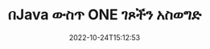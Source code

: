 ---
############################# Static ############################
layout: "auto-gen-merger"
date: 2022-10-24T15:12:53
draft: false
otherformats: ott pdf pps ppsx ppt pptx rtf tex vdx vsdm vsdx vssm vssx vstm vstx vsx

############################# Head ############################
head_title: "በJava ውስጥ ONE ገጾችን ያስወግዱ"
head_description: "የሰነዶች ውህደት ኤፒአይን በመጠቀም የገጾቹን ቅደም ተከተል በመቀየር በJava ውስጥ ካለው የONE ፋይል አንድ ገጽ ወይም የገጾችን ስብስብ ያስወግዱ ወይም ይሰርዙ።"

############################# Header ############################
title: "በJava ውስጥ ONE ገጾችን አስወግድ"
description: "ONE ገጾችን በጥቂት የJava ኮድ መስመሮች ያስወግዱ።"
bg_image: "https://cms.admin.containerize.com/templates/aspose/App_Themes/V3/images/bg/header1.png"
bg_overlay: false
button:
    enable: true
    icon: "fas fa-arrow-down"
    label: "ነጻ ሙከራ ያውርዱ"
    link: "https://downloads.groupdocs.com/merger/java"

############################# SubMenu ############################
submenu:
    enable: true

    left:
        img_alt: "GroupDocs.Merger for Java"
        image: "https://cms.admin.containerize.com/templates/groupdocs/images/product-logos/90x90-noborder/groupdocs-merger-java.png"
        product: "GroupDocs.Merger"
        platform: "Java"

    middle:
        button:

            # button loop
            - link: "https://apireference.groupdocs.com/merger/java"
              text: "የኤፒአይ ማጣቀሻ"

            # button loop
            - link: "https://github.com/groupdocs-merger"
              text: "የኮድ ምሳሌዎች"

            # button loop
            - link: "https://products.groupdocs.app/merger/family"
              text: "የቀጥታ ማሳያዎች"

            # button loop
            - link: "https://purchase.groupdocs.com/pricing/merger/java"
              text: "የዋጋ አሰጣጥ"

    right:
        link_download: "https://downloads.groupdocs.com/merger"
        link_learn: "https://docs.groupdocs.com/merger/java"
        link_buy: "https://purchase.groupdocs.com"

############################# About ############################
about:
    enable: true
    title: "ስለ GroupDocs.Merger for Java ኤፒአይ"
    content: |
        [GroupDocs.Merger for Java](/am/merger/java/) ፒዲኤፍ፣ ማይክሮሶፍት ኦፊስ (ቃል፣ ኤክሴል፣ ፓወር ፖይንት) ጨምሮ በተለያዩ የሰነድ ቅርጸቶች መካከል ደህንነቱ በተጠበቀ ሁኔታ ለመዋሃድ እና ለመከፋፈል ቀላል መፍትሄ ይሰጣል። , OneNote)፣ OpenDocument፣ HTML፣ ምስሎች እና ሌሎች በJava መተግበሪያዎች ውስጥ። የኮዱ ጥቂት መስመሮችን በማከል፣ እንደ ማንቀሳቀስ፣ ማስወገድ፣ ማሽከርከር፣ መለዋወጥ፣ ማውጣት ወይም በሰነዶቹ ውስጥ ያሉትን የገጾች አቅጣጫ መቀየር የመሳሰሉ በርካታ የሰነድ ስራዎችን ያከናውኑ። የሰነዶች ውህደት ኤፒአይ እንዲሁ የሰነድ ገጾችን በገጽ ላይ ያለውን የሰነድ አወቃቀሩን፣ ቅርጸቱን እና ይዘቱን ለመተንተን እንደ ምስል ቅድመ እይታን ይደግፋል።
        
        GroupDocs.Merger ኤፒአይ የፋይል ገጽ ​​ማስወገጃ ባህሪያትን ለሚፈልጉ የድርጅት መፍትሄዎች ትክክለኛ ምርጫ ነው። እነዚህ ኤፒአይዎች በሁሉም ዋና ስርዓተ ክወናዎች እና መድረኮች J2SE 7.0 (1.7), J2SE 8.0 (1.8), Java 10ን ጨምሮ በደንብ ይደገፋሉ።

############################# Steps ############################
steps:
    enable: true
    title_left: "ONE የፋይል ገጾችን በJava ውስጥ ያስወግዱ"
    content_left: |
        [GroupDocs.Merger for Java](/am/merger/java/) ለJava ገንቢዎች በONE ውስጥ አንድ ነጠላ ወይም የተወሰኑ ገጾችን መሰረዝ ቀላል ያደርገዋል። ጥቂት ቀላል ደረጃዎችን በመተግበር ፋይል ያድርጉ።
        
        * ለማስወገድ **RemoveOptions** ከገጽ ቁጥሮች ጋር አስጀምር።
        * አዲስ የ **Merger** ይፍጠሩ እና የምንጭ ሰነድ መንገድን እንደ ግንበኛ መለኪያ ይለፉ።
        * ወደ **removepages** ይደውሉ እና **RemoveOptions** ነገር ይለፉ።
        * ወደ **Save** ይደውሉ እና የውጤቱን ሰነድ ለማስቀመጥ የፋይል ዱካውን ይጥቀሱ።

    title_right: "የስርዓት መስፈርቶች"
    content_right: |
        GroupDocs.Merger for Java ኤፒአይዎች በሁሉም ዋና መድረኮች እና ስርዓተ ክወናዎች ላይ ይደገፋሉ። ከዚህ በታች ያለውን ኮድ ከመተግበሩ በፊት፣ እባክዎ በስርዓትዎ ላይ የሚከተሉት ቅድመ ሁኔታዎች እንዳሉዎት ያረጋግጡ።

        * ስርዓተ ክወናዎች-ማይክሮሶፍት ዊንዶውስ ፣ ሊኑክስ ፣ ማክኦኤስ
        * የልማት አካባቢ፡ NetBeans, IntelliJ IDEA, Eclipse
        * ማዕቀፎች: J2SE 7.0 (1.7), J2SE 8.0 (1.8), Java 10
        * የቅርብ ጊዜውን የGroupDocs.Merger for Java ስሪት ከ[Maven](https://repository.groupdocs.com/webapp/#/artifacts/browse/tree/General/repo/com/groupdocs/groupdocs-merger) ያውርዱ
         
    code: |
     {{% merger/additional-styles %}}
     {{< merger/code-merger title="የJava ምሳሌ ኮድን በመጠቀም የONE ፋይል ገጾችን እንዴት ማስወገድ እንደሚቻል">}}

        ```java    
        // GroupDocs.Merger APIን በመጠቀም የONE ፋይል ገጾችን ያስወግዱ
        // የ RemoveOptions ክፍልን በተመረጡ የገጽ ቁጥሮች ያስጀምሩ
        RemoveOptions removeOptions = new RemoveOptions(new int[] { 3, 6 });

        // የፈጣን ውህደት ከግቤት ONE ሰነድ ጋር
        Merger merger = new Merger("input.one");

        // removepages ዘዴ ይደውሉ እና RemoveOptions ነገር ወደ እሱ ያስተላልፉ
        merger.removePages(removeOptions);
    
        // የውጤት ሰነዱን ለማስቀመጥ የመቆያ ዘዴ ይደውሉ እና የተፈለገውን የፋይል መንገድ ይለፉ
        merger.save("output.one");
        ```
     {{< /merger/code-merger >}}

############################# Demos ############################
demos:
    enable: true
    title: "የቀጥታ ማሳያዎች - ONE ገጾችን በመስመር ላይ ያስወግዱ"
    content: |
       የ[GroupDocs.Merger Live Demos](https://products.groupdocs.app/splitter/remove-pages/{ext}}) ድር ጣቢያን በመጎብኘት የONE ፋይል ገፆችን አሁኑኑ ያስወግዱ።
       የቀጥታ ማሳያው የሚከተሉት ጥቅሞች አሉት።
        
############################# About Formats ############################
about_formats:
    enable: true

############################# More Formats ############################
more_formats:
    enable: true
    title: "ገጾችን ከሌሎች የሰነድ ቅርጸቶች ያስወግዱ"
    content: |
        የJava ሰነዶች ውህደት እና ኤፒአይ ለፋይል ቅርጸቶች እና ምስሎች። ከታች እንደተገለጸው አንዳንድ ታዋቂ የፋይል ቅርጸቶችን ያስወግዱ.

############################# Back to top ###############################
back_to_top:
    enable: true
---
